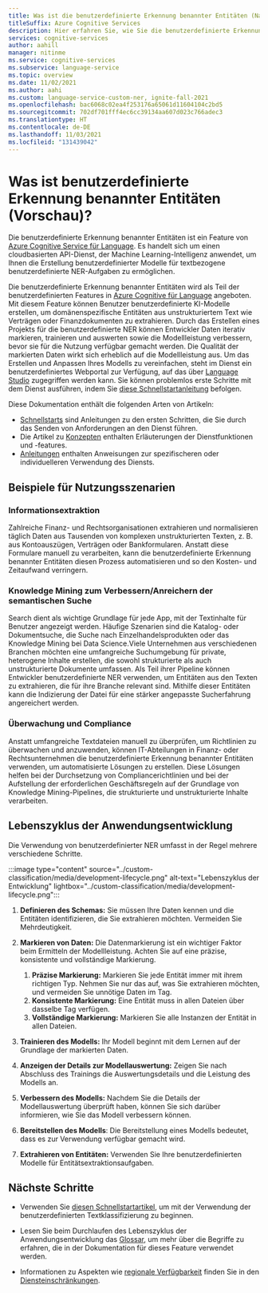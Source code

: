 ```yaml
---
title: Was ist die benutzerdefinierte Erkennung benannter Entitäten (Named Entity Recognition, NER) in Azure Cognitive Service for Language (Vorschau)?
titleSuffix: Azure Cognitive Services
description: Hier erfahren Sie, wie Sie die benutzerdefinierte Erkennung benannter Entitäten (NER) verwenden.
services: cognitive-services
author: aahill
manager: nitinme
ms.service: cognitive-services
ms.subservice: language-service
ms.topic: overview
ms.date: 11/02/2021
ms.author: aahi
ms.custom: language-service-custom-ner, ignite-fall-2021
ms.openlocfilehash: bac6068c02ea4f253176a65061d11604104c2bd5
ms.sourcegitcommit: 702df701fff4ec6cc39134aa607d023c766adec3
ms.translationtype: HT
ms.contentlocale: de-DE
ms.lasthandoff: 11/03/2021
ms.locfileid: "131439042"
---
```

# <a name="what-is-custom-named-entity-recognition-ner-preview"></a>Was ist benutzerdefinierte Erkennung benannter Entitäten (Vorschau)?

Die benutzerdefinierte Erkennung benannter Entitäten ist ein Feature von [Azure Cognitive Service für Language](../overview.md). Es handelt sich um einen cloudbasierten API-Dienst, der Machine Learning-Intelligenz anwendet, um Ihnen die Erstellung benutzerdefinierter Modelle für textbezogene benutzerdefinierte NER-Aufgaben zu ermöglichen.

Die benutzerdefinierte Erkennung benannter Entitäten wird als Teil der benutzerdefinierten Features in [Azure Cognitive für Language](../overview.md) angeboten. Mit diesem Feature können Benutzer benutzerdefinierte KI-Modelle erstellen, um domänenspezifische Entitäten aus unstrukturiertem Text wie Verträgen oder Finanzdokumenten zu extrahieren. Durch das Erstellen eines Projekts für die benutzerdefinierte NER können Entwickler Daten iterativ markieren, trainieren und auswerten sowie die Modellleistung verbessern, bevor sie für die Nutzung verfügbar gemacht werden. Die Qualität der markierten Daten wirkt sich erheblich auf die Modellleistung aus. Um das Erstellen und Anpassen Ihres Modells zu vereinfachen, steht im Dienst ein benutzerdefiniertes Webportal zur Verfügung, auf das über [Language Studio](https://aka.ms/languageStudio) zugegriffen werden kann. Sie können problemlos erste Schritte mit dem Dienst ausführen, indem Sie [diese Schnellstartanleitung](quickstart.md) befolgen. 
 
Diese Dokumentation enthält die folgenden Arten von Artikeln:

* [Schnellstarts](quickstart.md) sind Anleitungen zu den ersten Schritten, die Sie durch das Senden von Anforderungen an den Dienst führen.
* Die Artikel zu [Konzepten](concepts/evaluation-metrics.md) enthalten Erläuterungen der Dienstfunktionen und -features.
* [Anleitungen](how-to/tag-data.md) enthalten Anweisungen zur spezifischeren oder individuelleren Verwendung des Diensts.

## <a name="example-usage-scenarios"></a>Beispiele für Nutzungsszenarien

### <a name="information-extraction"></a>Informationsextraktion

Zahlreiche Finanz- und Rechtsorganisationen extrahieren und normalisieren täglich Daten aus Tausenden von komplexen unstrukturierten Texten, z. B. aus Kontoauszügen, Verträgen oder Bankformularen. Anstatt diese Formulare manuell zu verarbeiten, kann die benutzerdefinierte Erkennung benannter Entitäten diesen Prozess automatisieren und so den Kosten- und Zeitaufwand verringern.

### <a name="knowledge-mining-to-enhanceenrich-semantic-search"></a>Knowledge Mining zum Verbessern/Anreichern der semantischen Suche

Search dient als wichtige Grundlage für jede App, mit der Textinhalte für Benutzer angezeigt werden. Häufige Szenarien sind die Katalog- oder Dokumentsuche, die Suche nach Einzelhandelsprodukten oder das Knowledge Mining bei Data Science.Viele Unternehmen aus verschiedenen Branchen möchten eine umfangreiche Suchumgebung für private, heterogene Inhalte erstellen, die sowohl strukturierte als auch unstrukturierte Dokumente umfassen. Als Teil ihrer Pipeline können Entwickler benutzerdefinierte NER verwenden, um Entitäten aus den Texten zu extrahieren, die für ihre Branche relevant sind. Mithilfe dieser Entitäten kann die Indizierung der Datei für eine stärker angepasste Sucherfahrung angereichert werden. 

### <a name="audit-and-compliance"></a>Überwachung und Compliance

Anstatt umfangreiche Textdateien manuell zu überprüfen, um Richtlinien zu überwachen und anzuwenden, können IT-Abteilungen in Finanz- oder Rechtsunternehmen die benutzerdefinierte Erkennung benannter Entitäten verwenden, um automatisierte Lösungen zu erstellen. Diese Lösungen helfen bei der Durchsetzung von Compliancerichtlinien und bei der Aufstellung der erforderlichen Geschäftsregeln auf der Grundlage von Knowledge Mining-Pipelines, die strukturierte und unstrukturierte Inhalte verarbeiten.

## <a name="application-development-lifecycle"></a>Lebenszyklus der Anwendungsentwicklung

Die Verwendung von benutzerdefinierter NER umfasst in der Regel mehrere verschiedene Schritte. 

:::image type="content" source="../custom-classification/media/development-lifecycle.png" alt-text="Lebenszyklus der Entwicklung" lightbox="../custom-classification/media/development-lifecycle.png":::

1. **Definieren des Schemas:** Sie müssen Ihre Daten kennen und die Entitäten identifizieren, die Sie extrahieren möchten. Vermeiden Sie Mehrdeutigkeit.

2. **Markieren von Daten:** Die Datenmarkierung ist ein wichtiger Faktor beim Ermitteln der Modellleistung. Achten Sie auf eine präzise, konsistente und vollständige Markierung.
    1. **Präzise Markierung:** Markieren Sie jede Entität immer mit ihrem richtigen Typ. Nehmen Sie nur das auf, was Sie extrahieren möchten, und vermeiden Sie unnötige Daten im Tag.
    2. **Konsistente Markierung:** Eine Entität muss in allen Dateien über dasselbe Tag verfügen.
    3. **Vollständige Markierung:** Markieren Sie alle Instanzen der Entität in allen Dateien.

3. **Trainieren des Modells:** Ihr Modell beginnt mit dem Lernen auf der Grundlage der markierten Daten.

4. **Anzeigen der Details zur Modellauswertung:** Zeigen Sie nach Abschluss des Trainings die Auswertungsdetails und die Leistung des Modells an.

5. **Verbessern des Modells:** Nachdem Sie die Details der Modellauswertung überprüft haben, können Sie sich darüber informieren, wie Sie das Modell verbessern können.

6. **Bereitstellen des Modells**: Die Bereitstellung eines Modells bedeutet, dass es zur Verwendung verfügbar gemacht wird.

7. **Extrahieren von Entitäten:** Verwenden Sie Ihre benutzerdefinierten Modelle für Entitätsextraktionsaufgaben.

## <a name="next-steps"></a>Nächste Schritte

* Verwenden Sie [diesen Schnellstartartikel](quickstart.md), um mit der Verwendung der benutzerdefinierten Textklassifizierung zu beginnen.  

* Lesen Sie beim Durchlaufen des Lebenszyklus der Anwendungsentwicklung das [Glossar](glossary.md), um mehr über die Begriffe zu erfahren, die in der Dokumentation für dieses Feature verwendet werden. 

* Informationen zu Aspekten wie [regionale Verfügbarkeit](service-limits.md#regional-availability) finden Sie in den [Diensteinschränkungen](service-limits.md).
